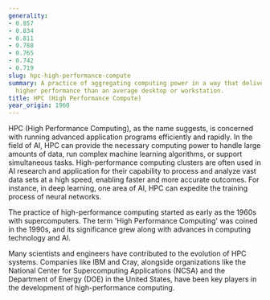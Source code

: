 ```yaml
---
generality:
- 0.857
- 0.834
- 0.811
- 0.788
- 0.765
- 0.742
- 0.719
slug: hpc-high-performance-compute
summary: A practice of aggregating computing power in a way that delivers significantly
  higher performance than an average desktop or workstation.
title: HPC (High Performance Compute)
year_origin: 1960
---
```


HPC (High Performance Computing), as the name suggests, is concerned with running advanced application programs efficiently and rapidly. In the field of AI, HPC can provide the necessary computing power to handle large amounts of data, run complex machine learning algorithms, or support simultaneous tasks. High-performance computing clusters are often used in AI research and application for their capability to process and analyze vast data sets at a high speed, enabling faster and more accurate outcomes. For instance, in deep learning, one area of AI, HPC can expedite the training process of neural networks.

The practice of high-performance computing started as early as the 1960s with supercomputers. The term 'High Performance Computing' was coined in the 1990s, and its significance grew along with advances in computing technology and AI.

Many scientists and engineers have contributed to the evolution of HPC systems. Companies like IBM and Cray, alongside organizations like the National Center for Supercomputing Applications (NCSA) and the Department of Energy (DOE) in the United States, have been key players in the development of high-performance computing.